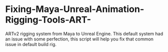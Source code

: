 # Fixing-Maya-Unreal-Animation-Rigging-Tools-ART-
ARTv2 rigging system from Maya to Unreal Engine. This default system had an issue with some perfection, this script will help you fix that common issue in default build rig.
